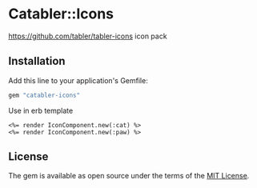 # Catabler::Icons
https://github.com/tabler/tabler-icons icon pack

## Installation
Add this line to your application's Gemfile:

```ruby
gem "catabler-icons"
```
Use in erb template

```erb
<%= render IconComponent.new(:cat) %>
<%= render IconComponent.new(:paw) %>
```
## License
The gem is available as open source under the terms of the [MIT License](https://opensource.org/licenses/MIT).
